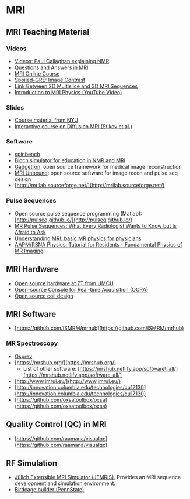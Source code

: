 # MRI

## MRI Teaching Material

### **Videos**

* [Videos: Paul Callaghan explaining NMR](http://www.magritek.com/support/videos/#01)
* [Questions and Answers in MRI](https://mriquestions.com/index.html)
* [MRI Online Course](https://www.imaios.com/fr/e-Cours/e-MRI)
* [Spoiled-GRE: Image Contrast ](http://mriquestions.com/spoiled-gre-parameters.html)
* [Link Between 2D Multislice and 3D MRI Sequences ](https://onlinelibrary.wiley.com/doi/pdf/10.1002/%28SICI%291522-2594%28199904%2941:4%3C824::AID-MRM23%3E3.0.CO;2-1)
* [Introduction to MRI Physics \(YouTube Video\)](https://www.youtube.com/watch?v=Ok9ILIYzmaY)

### **Slides**

* [Course material from NYU](http://cai2r.net/Resources/course-material)
* [Interactive course on Diffusion MRI \(Stikov et al.\)](http://blog.ismrm.org/2018/04/03/interactive-diffusion-course/)

### **Software**

* [spinbench](http://www.heartvista.com/spinbench/)
* [Bloch simulator for education in NMR and MRI](http://www.drcmr.dk/bloch)
* [Gadgetron](http://gadgetron.sourceforge.net/): open source framework for medical image reconstruction
* [MRI Unbound](http://www.ismrm.org/mri_unbound/sequence.htm): open source software for image recon and pulse seq design
* [http://mrilab.sourceforge.net/](http://mrilab.sourceforge.net/)

### **Pulse Sequences**

* Open source pulse sequence programming \(Matlab\): [http://pulseq.github.io/](http://pulseq.github.io/)
* [MR Pulse Sequences: What Every Radiologist Wants to Know but Is Afraid to Ask](https://pubs.rsna.org/doi/10.1148/rg.262055063)
* [Understanding MRI: basic MR physics for physicians](https://pmj.bmj.com/content/postgradmedj/89/1050/209.full.pdf)
* [AAPM/RSNA Physics: Tutorial for Residents - Fundamental Physics of MR Imaging](https://pubs.rsna.org/doi/10.1148/rg.254055027?url_ver=Z39.88-2003&rfr_id=ori:rid:crossref.org&rfr_dat=cr_pub%3dpubmed)

## MRI Hardware

* [Open source hardware at 7T from UMCU](https://github.com/umcu7tcoillab)
* [Open-source Console for Real-time Acquisition \(OCRA\)](https://openmri.github.io/ocra/)
* [Open source coil design](https://github.com/OpenMRI/CoilDesign)

## MRI Software

* [https://github.com/ISMRM/mrhub](https://github.com/ISMRM/mrhub)

### MR Spectroscopy

* [Osprey](https://schorschinho.github.io/osprey/)
* [https://mrshub.org/](https://mrshub.org/)
  * List of other software: [https://mrshub.netlify.app/software\_all/](https://mrshub.netlify.app/software_all/)
* [http://www.jmrui.eu/](http://www.jmrui.eu/)
* [http://innovation.columbia.edu/technologies/cu17130](http://innovation.columbia.edu/technologies/cu17130)
* [https://github.com/oxsatoolbox/oxsa](https://github.com/oxsatoolbox/oxsa)

## Quality Control \(QC\) in MRI

* [https://github.com/raamana/visualqc](https://github.com/raamana/visualqc)

## RF Simulation

* [Jülich Extensible MRI Simulator \(JEMRIS\).](http://www.jemris.org/index.html) Provides an MRI sequence development and simulation environment.
* [Birdcage builder \(PennState\)](http://www.pennstatehershey.org/web/nmrlab/resources/software/javabirdcage)

